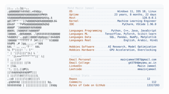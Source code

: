 <picture>
  <source srcset="https://raw.githubusercontent.com/mmazinjameel/mmazinjameel/main/dark_mode.svg?v=1753632743" media="(prefers-color-scheme: dark)">
  <img src="https://raw.githubusercontent.com/mmazinjameel/mmazinjameel/main/light_mode.svg?v=1753632743">
</picture>
